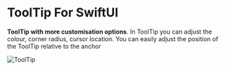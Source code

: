 # ToolTip For SwiftUI

**ToolTip with more customisation options**. In ToolTip you can adjust the colour, corner radius, cursor location. You can easily adjust the position of the ToolTip relative to the anchor

![ToolTip](https://i.postimg.cc/bJwFbSLK/i-Phone-15-Pro-Screen-Recording.gif)
